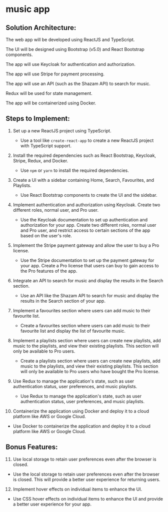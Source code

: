 
# music app

## Solution Architecture:

The web app will be developed using ReactJS and TypeScript.

The UI will be designed using Bootstrap (v5.0) and React Bootstrap components.

The app will use Keycloak for authentication and authorization.

The app will use Stripe for payment processing.

The app will use an API (such as the Shazam API) to search for music.

Redux will be used for state management.

The app will be containerized using Docker.

## Steps to Implement:

1. Set up a new ReactJS project using TypeScript.
   - Use a tool like `create-react-app` to create a new ReactJS project with TypeScript support.

2. Install the required dependencies such as React Bootstrap, Keycloak, Stripe, Redux, and Docker.
   - Use `npm` or `yarn` to install the required dependencies.

3. Create a UI with a sidebar containing Home, Search, Favourites, and Playlists.
   - Use React Bootstrap components to create the UI and the sidebar.

4. Implement authentication and authorization using Keycloak. Create two different roles, normal user, and Pro user.
   - Use the Keycloak documentation to set up authentication and authorization for your app. Create two different roles, normal user and Pro user, and restrict access to certain sections of the app based on the user's role.

5. Implement the Stripe payment gateway and allow the user to buy a Pro license.
   - Use the Stripe documentation to set up the payment gateway for your app. Create a Pro license that users can buy to gain access to the Pro features of the app.

6. Integrate an API to search for music and display the results in the Search section.
   - Use an API like the Shazam API to search for music and display the results in the Search section of your app.

7. Implement a favourites section where users can add music to their favourite list.
   - Create a favourites section where users can add music to their favourite list and display the list of favourite music.

8. Implement a playlists section where users can create new playlists, add music to the playlists, and view their existing playlists. This section will only be available to Pro users.
   - Create a playlists section where users can create new playlists, add music to the playlists, and view their existing playlists. This section will only be available to Pro users who have bought the Pro license.

9. Use Redux to manage the application's state, such as user authentication status, user preferences, and music playlists.
   - Use Redux to manage the application's state, such as user authentication status, user preferences, and music playlists.

10. Containerize the application using Docker and deploy it to a cloud platform like AWS or Google Cloud.
   - Use Docker to containerize the application and deploy it to a cloud platform like AWS or Google Cloud.

## Bonus Features:

11. Use local storage to retain user preferences even after the browser is closed.
   - Use the local storage to retain user preferences even after the browser is closed. This will provide a better user experience for returning users.

12. Implement hover effects on individual items to enhance the UI.
   - Use CSS hover effects on individual items to enhance the UI and provide a better user experience for your app.
